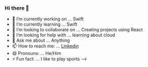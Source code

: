 ### Hi there 👋

- 🔭 I’m currently working on ... Swift
- 🌱 I’m currently learning ... Swift
- 👯 I’m looking to collaborate on ... Creating projects using React
- 🤔 I’m looking for help with ... learning about cloud
- 💬 Ask me about ... Anything
- 📫 How to reach me: ... [Linkedin](https://www.linkedin.com/in/syfurrahman/)
- 😄 Pronouns: ... He/Him
- ⚡ Fun fact: ... I like to play sports
-->

